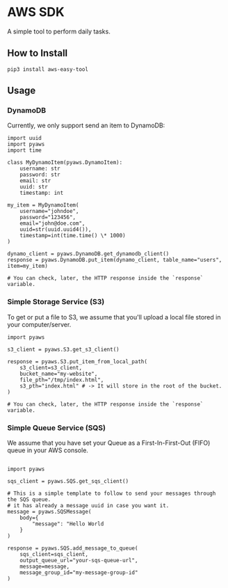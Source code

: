 # AWS SDK

A simple tool to perform daily tasks.

## How to Install

```
pip3 install aws-easy-tool
```

## Usage

### DynamoDB

Currently, we only support send an item to DynamoDB:

```[python]
import uuid
import pyaws
import time

class MyDynamoItem(pyaws.DynamoItem):
    username: str
    password: str
    email: str
    uuid: str
    timestamp: int

my_item = MyDynamoItem(
    username="johndoe",
    password="123456",
    email="john@doe.com",
    uuid=str(uuid.uuid4()),
    timestamp=int(time.time() \* 1000)
)

dynamo_client = pyaws.DynamoDB.get_dynamodb_client()
response = pyaws.DynamoDB.put_item(dynamo_client, table_name="users", item=my_item)

# You can check, later, the HTTP response inside the `response` variable.
```

### Simple Storage Service (S3)

To get or put a file to S3, we assume that you'll upload a local file stored in your computer/server.

```[python]
import pyaws

s3_client = pyaws.S3.get_s3_client()

response = pyaws.S3.put_item_from_local_path(
    s3_client=s3_client,
    bucket_name="my-website",
    file_pth="/tmp/index.html",
    s3_pth="index.html" # -> It will store in the root of the bucket.
)

# You can check, later, the HTTP response inside the `response` variable.
```

### Simple Queue Service (SQS)

We assume that you have set your Queue as a First-In-First-Out (FIFO) queue in your AWS console.

```[python]

import pyaws

sqs_client = pyaws.SQS.get_sqs_client()

# This is a simple template to follow to send your messages through the SQS queue.
# it has already a message uuid in case you want it.
message = pyaws.SQSMessage(
    body={
        "message": "Hello World
    }
)

response = pyaws.SQS.add_message_to_queue(
    sqs_client=sqs_client,
    output_queue_url="your-sqs-queue-url",
    message=message,
    message_group_id="my-message-group-id"
)
```
